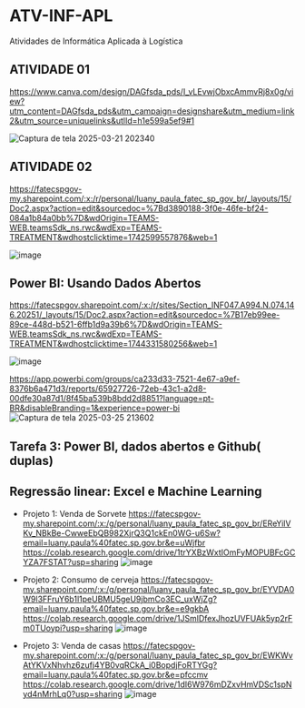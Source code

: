 # ATV-INF-APL
Atividades de Informática Aplicada à Logística
## ATIVIDADE 01
https://www.canva.com/design/DAGfsda_pds/I_vLEvwjObxcAmmvRj8x0g/view?utm_content=DAGfsda_pds&utm_campaign=designshare&utm_medium=link2&utm_source=uniquelinks&utlId=h1e599a5ef9#1

![Captura de tela 2025-03-21 202340](https://github.com/user-attachments/assets/f2b13f4a-4ae2-40cf-88ce-3c616da5c6d2)

## ATIVIDADE 02
https://fatecspgov-my.sharepoint.com/:x:/r/personal/luany_paula_fatec_sp_gov_br/_layouts/15/Doc2.aspx?action=edit&sourcedoc=%7Bd3890188-3f0e-46fe-bf24-084a1b84a0bb%7D&wdOrigin=TEAMS-WEB.teamsSdk_ns.rwc&wdExp=TEAMS-TREATMENT&wdhostclicktime=1742599557876&web=1

![image](https://github.com/user-attachments/assets/c5bab896-7933-46f2-ad98-bcb3b35a2235)

## Power BI: Usando Dados Abertos
https://fatecspgov.sharepoint.com/:x:/r/sites/Section_INF047.A994.N.074.146.20251/_layouts/15/Doc2.aspx?action=edit&sourcedoc=%7B17eb99ee-89ce-448d-b521-6ffb1d9a39b6%7D&wdOrigin=TEAMS-WEB.teamsSdk_ns.rwc&wdExp=TEAMS-TREATMENT&wdhostclicktime=1744331580256&web=1

![image](https://github.com/user-attachments/assets/4b7abbc1-9a2d-456f-8f5f-d5c2f2460cf8)

https://app.powerbi.com/groups/ca233d33-7521-4e67-a9ef-8376b6a471d3/reports/65927726-72eb-43c1-a2d8-00dfe30a87d1/8f45ba539b8bdd2d8851?language=pt-BR&disableBranding=1&experience=power-bi
![Captura de tela 2025-03-25 213602](https://github.com/user-attachments/assets/73c7405e-90f6-4574-87b3-580a50bcd340)

## Tarefa 3: Power BI, dados abertos e Github( duplas)

## Regressão linear: Excel e Machine Learning
- Projeto 1: Venda de Sorvete
https://fatecspgov-my.sharepoint.com/:x:/g/personal/luany_paula_fatec_sp_gov_br/EReYilVKv_NBkBe-CwweEbQB982XjrQ3Q1ckEn0WG-u6Sw?email=luany.paula%40fatec.sp.gov.br&e=uWjfbr
https://colab.research.google.com/drive/1trYXBzWxtIOmFyMOPUBFcGCYZA7FSTAT?usp=sharing
![image](https://github.com/user-attachments/assets/c3f3f8f7-6d24-4746-93a4-ab6f1f0b67e6)

- Projeto 2: Consumo de cerveja
https://fatecspgov-my.sharepoint.com/:x:/g/personal/luany_paula_fatec_sp_gov_br/EYVDA0W9l3FFruY6b1l1peUBMU5geU9jbmCo3EC_uxWjZg?email=luany.paula%40fatec.sp.gov.br&e=e9gkbA
https://colab.research.google.com/drive/1JSmlDfexJhozUVFUAk5yp2rFm0TUoypi?usp=sharing
![image](https://github.com/user-attachments/assets/12addfde-cbb6-4c48-b011-9f258e3276ef)

- Projeto 3: Venda de casas
https://fatecspgov-my.sharepoint.com/:x:/g/personal/luany_paula_fatec_sp_gov_br/EWKWvAtYKVxNhvhz6zufj4YB0vqRCkA_i0BopdjFoRTYGg?email=luany.paula%40fatec.sp.gov.br&e=pfccmv
https://colab.research.google.com/drive/1dI6W976mDZxvHmVDSc1spNyd4nMrhLq0?usp=sharing
![image](https://github.com/user-attachments/assets/55994272-231f-4a93-8ce4-1c21977f3899)
